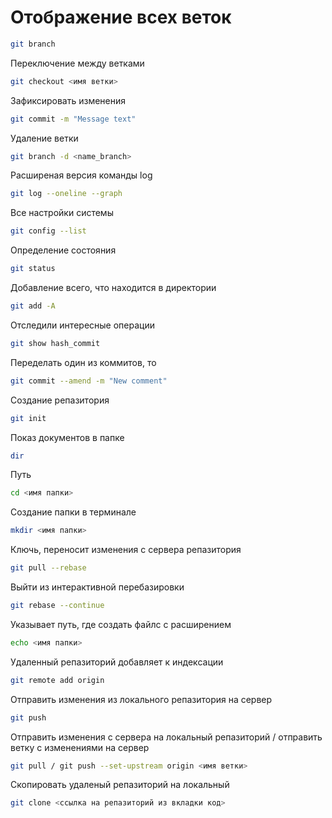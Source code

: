 # Отображение всех веток
```sh
git branch
```

Переключение между ветками
```sh
git checkout <имя ветки>
```

Зафиксировать изменения
```sh
git commit -m "Message text"
```

Удаление ветки
```sh
git branch -d <name_branch>
```

Расширеная версия команды log
```sh
git log --oneline --graph
```

Все настройки системы
```sh
git config --list
```

Определение состояния
```sh
git status
```

Добавление всего, что находится в директории
```sh
git add -A
```

Отследили интересные операции
```sh
git show hash_commit
```

Переделать один из коммитов, то
```sh
git commit --amend -m "New comment"
```

Создание репазитория
```sh
git init
```
Показ документов в папке
```sh
dir
```

Путь
```sh
cd <имя папки>
```

Создание папки в терминале
```sh
mkdir <имя папки>
```
Ключь, переносит изменения с сервера репазитория
```sh
git pull --rebase
```

Выйти из интерактивной перебазировки
```sh
git rebase --continue
```

Указывает путь, где создать файлс с расширением
```sh
echo <имя папки>
```
Удаленный репазиторий добавляет к индексации
```sh
git remote add origin
```

Отправить изменения из локального репазитория на сервер
```sh
git push
```

Отправить изменения с сервера на локальный репазиторий / отправить ветку с изменениями на сервер
```sh
git pull / git push --set-upstream origin <имя ветки>
```
Скопировать удаленый репазиторий на локальный
```sh
git clone <ссылка на репазиторий из вкладки код>
```